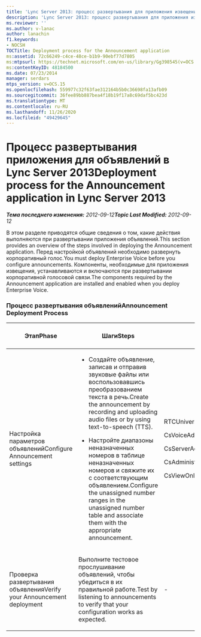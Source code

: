 ```yaml
---
title: 'Lync Server 2013: процесс развертывания для приложения извещения'
description: 'Lync Server 2013: процесс развертывания для приложения извещения.'
ms.reviewer: ''
ms.author: v-lanac
author: lanachin
f1.keywords:
- NOCSH
TOCTitle: Deployment process for the Announcement application
ms:assetid: 72c66249-c4ce-48ce-b1b9-90ebf77d7805
ms:mtpsurl: https://technet.microsoft.com/en-us/library/Gg398545(v=OCS.15)
ms:contentKeyID: 48184500
ms.date: 07/23/2014
manager: serdars
mtps_version: v=OCS.15
ms.openlocfilehash: 559977c32f63fae312164b5b0c36698fa13afb09
ms.sourcegitcommit: 36fee89bb887bea4f18b19f17a8c69daf5bc423d
ms.translationtype: MT
ms.contentlocale: ru-RU
ms.lasthandoff: 11/26/2020
ms.locfileid: "49429645"
---
```

# <a name="deployment-process-for-the-announcement-application-in-lync-server-2013"></a><span data-ttu-id="b6499-103">Процесс развертывания приложения для объявлений в Lync Server 2013</span><span class="sxs-lookup"><span data-stu-id="b6499-103">Deployment process for the Announcement application in Lync Server 2013</span></span>

<div data-xmlns="http://www.w3.org/1999/xhtml">

<div class="topic" data-xmlns="http://www.w3.org/1999/xhtml" data-msxsl="urn:schemas-microsoft-com:xslt" data-cs="https://msdn.microsoft.com/">

<div data-asp="https://msdn2.microsoft.com/asp">



</div>

<div id="mainSection">

<div id="mainBody"><span data-ttu-id="b6499-104">

<span> </span></span><span class="sxs-lookup"><span data-stu-id="b6499-104">

<span> </span></span></span>

<span data-ttu-id="b6499-105">_**Тема последнего изменения:** 2012-09-12_</span><span class="sxs-lookup"><span data-stu-id="b6499-105">_**Topic Last Modified:** 2012-09-12_</span></span>

<span data-ttu-id="b6499-106">В этом разделе приводятся общие сведения о том, какие действия выполняются при развертывании приложения объявлений.</span><span class="sxs-lookup"><span data-stu-id="b6499-106">This section provides an overview of the steps involved in deploying the Announcement application.</span></span> <span data-ttu-id="b6499-107">Перед настройкой объявлений необходимо развернуть корпоративный голос.</span><span class="sxs-lookup"><span data-stu-id="b6499-107">You must deploy Enterprise Voice before you configure announcements.</span></span> <span data-ttu-id="b6499-108">Компоненты, необходимые для приложения извещения, устанавливаются и включаются при развертывании корпоративной голосовой связи.</span><span class="sxs-lookup"><span data-stu-id="b6499-108">The components required by the Announcement application are installed and enabled when you deploy Enterprise Voice.</span></span>

### <a name="announcement-deployment-process"></a><span data-ttu-id="b6499-109">Процесс развертывания объявлений</span><span class="sxs-lookup"><span data-stu-id="b6499-109">Announcement Deployment Process</span></span>

<table>
<colgroup>
<col style="width: 25%" />
<col style="width: 25%" />
<col style="width: 25%" />
<col style="width: 25%" />
</colgroup>
<thead>
<tr class="header">
<th><span data-ttu-id="b6499-110">Этап</span><span class="sxs-lookup"><span data-stu-id="b6499-110">Phase</span></span></th>
<th><span data-ttu-id="b6499-111">Шаги</span><span class="sxs-lookup"><span data-stu-id="b6499-111">Steps</span></span></th>
<th><span data-ttu-id="b6499-112">Роли</span><span class="sxs-lookup"><span data-stu-id="b6499-112">Roles</span></span></th>
<th><span data-ttu-id="b6499-113">Документация по развертыванию</span><span class="sxs-lookup"><span data-stu-id="b6499-113">Deployment documentation</span></span></th>
</tr>
</thead>
<tbody>
<tr class="odd">
<td><p><span data-ttu-id="b6499-114">Настройка параметров объявлений</span><span class="sxs-lookup"><span data-stu-id="b6499-114">Configure Announcement settings</span></span></p></td>
<td><ul>
<li><p><span data-ttu-id="b6499-115">Создайте объявление, записав и отправив звуковые файлы или воспользовавшись преобразованием текста в речь.</span><span class="sxs-lookup"><span data-stu-id="b6499-115">Create the announcement by recording and uploading audio files or by using text-to-speech (TTS).</span></span></p></li>
<li><p><span data-ttu-id="b6499-116">Настройте диапазоны неназначенных номеров в таблице неназначенных номеров и свяжите их с соответствующим объявлением.</span><span class="sxs-lookup"><span data-stu-id="b6499-116">Configure the unassigned number ranges in the unassigned number table and associate them with the appropriate announcement.</span></span></p></li>
</ul></td>
<td><p><span data-ttu-id="b6499-117">RTCUniversalServerAdmins</span><span class="sxs-lookup"><span data-stu-id="b6499-117">RTCUniversalServerAdmins</span></span></p>
<p><span data-ttu-id="b6499-118">CsVoiceAdministrator</span><span class="sxs-lookup"><span data-stu-id="b6499-118">CsVoiceAdministrator</span></span></p>
<p><span data-ttu-id="b6499-119">CsServerAdministrator</span><span class="sxs-lookup"><span data-stu-id="b6499-119">CsServerAdministrator</span></span></p>
<p><span data-ttu-id="b6499-120">CsAdministrator</span><span class="sxs-lookup"><span data-stu-id="b6499-120">CsAdministrator</span></span></p>
<p><span data-ttu-id="b6499-121">CsViewOnlyAdministrator</span><span class="sxs-lookup"><span data-stu-id="b6499-121">CsViewOnlyAdministrator</span></span></p></td>
<td><p><span data-ttu-id="b6499-122"><a href="lync-server-2013-create-an-announcement.md">Создание объявления в Lync Server 2013</a></span><span class="sxs-lookup"><span data-stu-id="b6499-122"><a href="lync-server-2013-create-an-announcement.md">Create an announcement in Lync Server 2013</a></span></span></p>
<p><span data-ttu-id="b6499-123"><a href="lync-server-2013-configure-the-unassigned-number-table.md">Настройка таблицы неназначенных номеров в Lync Server 2013</a></span><span class="sxs-lookup"><span data-stu-id="b6499-123"><a href="lync-server-2013-configure-the-unassigned-number-table.md">Configure the unassigned number table in Lync Server 2013</a></span></span></p></td>
</tr>
<tr class="even">
<td><p><span data-ttu-id="b6499-124">Проверка развертывания объявления</span><span class="sxs-lookup"><span data-stu-id="b6499-124">Verify your Announcement deployment</span></span></p></td>
<td><p><span data-ttu-id="b6499-125">Выполните тестовое прослушивание объявлений, чтобы убедиться в их правильной работе.</span><span class="sxs-lookup"><span data-stu-id="b6499-125">Test by listening to announcements to verify that your configuration works as expected.</span></span></p></td>
<td><p>-</p></td>
<td><p><span data-ttu-id="b6499-126"><a href="lync-server-2013-optional-verify-announcement-deployment.md">Необязательно Проверка развертывания объявления в Lync Server 2013</a></span><span class="sxs-lookup"><span data-stu-id="b6499-126"><a href="lync-server-2013-optional-verify-announcement-deployment.md">(Optional) Verify Announcement deployment in Lync Server 2013</a></span></span></p></td>
</tr>
</tbody>
</table><span data-ttu-id="b6499-127">


</div>

<span> </span>

</div>

</div>

</span><span class="sxs-lookup"><span data-stu-id="b6499-127">


</div>

<span> </span>

</div>

</div>

</span></span></div>

